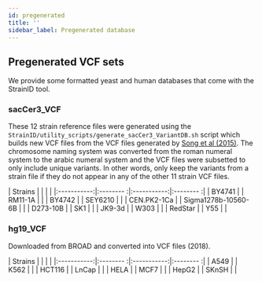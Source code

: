 ```yaml
---
id: pregenerated
title: ''
sidebar_label: Pregenerated database
---
```


## Pregenerated VCF sets

We provide some formatted yeast and human databases that come with the StrainID tool.

### sacCer3_VCF

These 12 strain reference files were generated using the `StrainID/utility_scripts/generate_sacCer3_VariantDB.sh` script which builds new VCF files from the VCF files generated by [Song et al (2015)][song-etal]. The chromosome naming system was converted from the roman numeral system to the arabic numeral system and the VCF files were subsetted to only include unique variants. In other words, only keep the variants from a strain file if they do not appear in any of the other 11 strain VCF files.

| Strains | |  |  |
|:-----------:|:-------- :|:-----------:|:-------- :|
| BY4741      |      | RM11-1A     |     |
| BY4742      |      | SEY6210     |      |
| CEN.PK2-1Ca |      | Sigma1278b-10560-6B |  |
| D273-10B    |      | SK1         |   |
| JK9-3d      |      | W303        |   |
| RedStar     |      | Y55         |   |


### hg19_VCF

Downloaded from BROAD and converted into VCF files (2018).

| Strains | | | |
|:-----------:|:-------- :|:-----------:|:-------- :|
| A549     |  | K562     |  |
| HCT116   |  | LnCap    |  |
| HELA     |  | MCF7     |  |
| HepG2    |  | SKnSH    |  |


[song-etal]:https://pubmed.ncbi.nlm.nih.gov/25781462/

